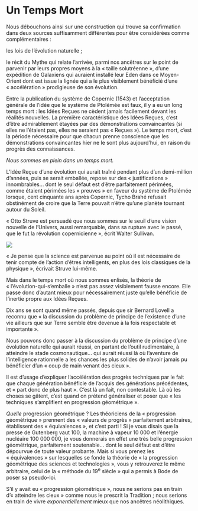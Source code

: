 # Un Temps Mort

Nous débouchons ainsi sur une construction qui trouve sa confirmation dans deux sources suffisamment <span id="e9782221228517_c09.xhtml#page-130"></span>différentes pour être considérées comme complémentaires :

les lois de l’évolution naturelle ;

le récit du Mythe qui relate l’arrivée, parmi nos ancêtres sur le point de parvenir par leurs propres moyens à la « taille solutréenne », d’une expédition de Galaxiens qui auraient installé leur Eden dans ce Moyen-Orient dont est issue la lignée qui a le plus visiblement bénéficié d’une « accélération » prodigieuse de son évolution.

Entre la publication du système de Copernic (1543) et l’acceptation générale de l’idée que le système de Ptolémée est faux, il y a eu un long temps mort : les Idées Reçues ne cèdent jamais facilement devant les réalités nouvelles. La première caractéristique des Idées Reçues, c’est d’être admirablement étayées par des démonstrations convaincantes (si elles ne l’étaient pas, elles ne seraient pas « Reçues »). Le temps mort, c’est la période nécessaire pour que chacun prenne conscience que les démonstrations convaincantes hier ne le sont plus aujourd’hui, en raison du progrès des connaissances.

*Nous sommes en plein dans un temps mort.*

L’Idée Reçue d’une évolution qui aurait traîné pendant plus d’un demi-million d’années, puis se serait emballée, repose sur des « justifications » innombrables... dont le seul défaut est d’être parfaitement périmées, comme étaient périmées les « preuves » en faveur du système de Ptolémée lorsque, cent cinquante ans après Copernic, Tycho Brahé refusait obstinément de croire que la Terre pouvait n’être qu’une planète tournant autour du Soleil.

« Otto Struve est persuadé que nous sommes sur le seuil d’une vision nouvelle de l’Univers, aussi remarquable, dans sa rupture avec le passé, que le fut la <span id="e9782221228517_c09.xhtml#page-131"></span>révolution copernicienne », écrit Walter Sullivan.

![](media/images/e9782221228517_i0019.jpg)

<span id="e9782221228517_c09.xhtml#page-132"></span>

« Je pense que la science est parvenue au point où il est nécessaire de tenir compte de l’action d’êtres intelligents, en plus des lois classiques de la physique », écrivait Struve lui-même.

Mais dans le temps mort où nous sommes enlisés, la théorie de « l’évolution-qui-s’emballe » n’est pas assez visiblement fausse encore. Elle passe donc d’autant mieux pour nécessairement juste qu’elle bénéficie de l’inertie propre aux Idées Reçues.

Dix ans se sont quand même passés, depuis que sir Bernard Lovell a reconnu que « la discussion du problème de principe de l’existence d’une vie ailleurs que sur Terre semble être devenue à la fois respectable et importante ».

Nous pouvons donc passer à la discussion du problème de principe d’une évolution naturelle qui aurait réussi, en partant de l’outil rudimentaire, à atteindre le stade cosmonautique... qui aurait réussi là où l’aventure de l’intelligence rationnelle a les chances les plus solides de n’avoir jamais pu bénéficier d’un « coup de main venant des cieux ».

Il est d’usage d’expliquer l’accélération des progrès techniques par le fait que chaque génération bénéficie de l’acquis des générations précédentes, et « part donc de plus haut ». C’est là un fait, non contestable. Là où les choses se gâtent, c’est quand on prétend généraliser et poser que « les techniques s’amplifient en progression géométrique ».

*Quelle* progression géométrique ? Les théoriciens de la « progression géométrique » prennent des « valeurs de progrès » parfaitement arbitraires, établissent des « équivalences », et c’est parti ! Si je vous disais que la presse de Gutenberg vaut 100, la machine à vapeur 10 000 et <span id="e9782221228517_c09.xhtml#page-133"></span>l’énergie nucléaire 100 000 000, je vous donnerais en effet une très belle progression géométrique, parfaitement soutenable... dont le seul défaut est d’être dépourvue de toute valeur probante. Mais si vous prenez les « équivalences » sur lesquelles se fonde la théorie de « la progression géométrique des sciences et technologies », vous y retrouverez le même arbitraire, celui de la « méthode du 19<sup>e</sup> siècle » qui a permis à Bode de poser sa pseudo-loi.

S’il y avait eu « progression géométrique », nous ne serions pas en train d’« atteindre les cieux » comme nous le prescrit la Tradition ; nous serions en train de vivre *exponentiellement* mieux que nos ancêtres néolithiques.

<span id="e9782221228517_c09.xhtml#page-134"></span> <span id="e9782221228517_c09.xhtml#page-135"></span>

<span id="e9782221228517_c10.xhtml"></span>

<span id="e9782221228517_c10.xhtml#title44"></span>

